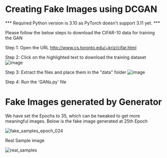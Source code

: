 # Creating Fake Images using DCGAN
*** Required Python version is 3.10 as PyTorch doesn't support 3.11 yet. ***


Please follow the below steps to download the CIFAR-10 data for training the GAN
 
Step 1: Open the URL http://www.cs.toronto.edu/~kriz/cifar.html

Step 2: Click on the highlighted text to download the training dataset
![image](https://user-images.githubusercontent.com/50144683/227534024-a475bf00-f3fd-43f7-a1fd-e0f594befaa7.png)


Step 3: Extract the files and place them in the "data" folder
![image](https://user-images.githubusercontent.com/50144683/227525118-e440339f-03e5-4808-8bfa-4dae79f0f456.png)

Step 4: Run the 'GANs.py' file

# Fake Images generated by Generator
We have set the Epochs to 35, which can be tweaked to get more meaningful images.
Below is the fake image generated at 25th Epoch

![fake_samples_epoch_024](https://user-images.githubusercontent.com/50144683/227528750-1e3b5874-1d67-442a-9042-bc3c4ddcee06.png)


Real Sample image

![real_samples](https://user-images.githubusercontent.com/50144683/227528275-2fcda697-8d91-452f-b1db-53d03fea24ff.png)
